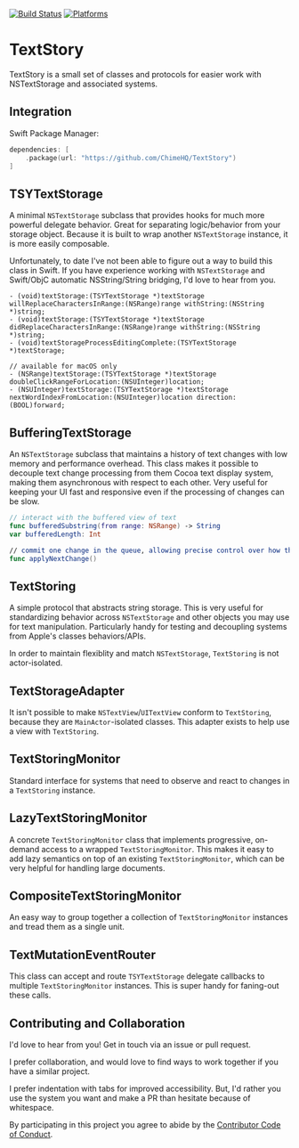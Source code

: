 [![Build Status][build status badge]][build status]
[![Platforms][platforms badge]][platforms]

# TextStory

TextStory is a small set of classes and protocols for easier work with NSTextStorage and associated systems.

## Integration

Swift Package Manager:

```swift
dependencies: [
    .package(url: "https://github.com/ChimeHQ/TextStory")
]
```

## TSYTextStorage

A minimal `NSTextStorage` subclass that provides hooks for much more powerful delegate behavior. Great for separating logic/behavior from your storage object. Because it is built to wrap another `NSTextStorage` instance, it is more easily composable.

Unfortunately, to date I've not been able to figure out a way to build this class in Swift. If you have experience working with `NSTextStorage` and Swift/ObjC automatic NSString/String bridging, I'd love to hear from you.

```objc
- (void)textStorage:(TSYTextStorage *)textStorage willReplaceCharactersInRange:(NSRange)range withString:(NSString *)string;
- (void)textStorage:(TSYTextStorage *)textStorage didReplaceCharactersInRange:(NSRange)range withString:(NSString *)string;
- (void)textStorageProcessEditingComplete:(TSYTextStorage *)textStorage;

// available for macOS only
- (NSRange)textStorage:(TSYTextStorage *)textStorage doubleClickRangeForLocation:(NSUInteger)location;
- (NSUInteger)textStorage:(TSYTextStorage *)textStorage nextWordIndexFromLocation:(NSUInteger)location direction:(BOOL)forward;
```

## BufferingTextStorage

An `NSTextStorage` subclass that maintains a history of text changes with low memory and performance overhead. This class makes it possible to decouple text change processing from them Cocoa text display system, making them asynchronous with respect to each other. Very useful for keeping your UI fast and responsive even if the processing of changes can be slow.

```swift
// interact with the buffered view of text
func bufferedSubstring(from range: NSRange) -> String
var bufferedLength: Int

// commit one change in the queue, allowing precise control over how the buffered view changes
func applyNextChange()
```

## TextStoring

A simple protocol that abstracts string storage. This is very useful for standardizing behavior across `NSTextStorage` and other objects you may use for text manipulation. Particularly handy for testing and decoupling systems from Apple's classes behaviors/APIs.

In order to maintain flexiblity and match `NSTextStorage`, `TextStoring` is not actor-isolated.

## TextStorageAdapter

It isn't possible to make `NSTextView`/`UITextView` conform to `TextStoring`, because they are `MainActor`-isolated classes. This adapter exists to help use a view with `TextStoring`.

## TextStoringMonitor

Standard interface for systems that need to observe and react to changes in a `TextStoring` instance.

## LazyTextStoringMonitor

A concrete `TextStoringMonitor` class that implements progressive, on-demand access to a wrapped `TextStoringMonitor`. This makes it easy to add lazy semantics on top of an existing `TextStoringMonitor`, which can be very helpful for handling large documents.

## CompositeTextStoringMonitor

An easy way to group together a collection of `TextStoringMonitor` instances and tread them as a single unit.

## TextMutationEventRouter

This class can accept and route `TSYTextStorage` delegate callbacks to multiple `TextStoringMonitor` instances. This is super handy for faning-out these calls.

## Contributing and Collaboration

I'd love to hear from you! Get in touch via an issue or pull request.

I prefer collaboration, and would love to find ways to work together if you have a similar project.

I prefer indentation with tabs for improved accessibility. But, I'd rather you use the system you want and make a PR than hesitate because of whitespace.

By participating in this project you agree to abide by the [Contributor Code of Conduct](CODE_OF_CONDUCT.md).

[build status]: https://github.com/ChimeHQ/TextStory/actions
[build status badge]: https://github.com/ChimeHQ/TextStory/workflows/CI/badge.svg
[platforms]: https://swiftpackageindex.com/ChimeHQ/TextStory
[platforms badge]: https://img.shields.io/endpoint?url=https%3A%2F%2Fswiftpackageindex.com%2Fapi%2Fpackages%2FChimeHQ%2FTextStory%2Fbadge%3Ftype%3Dplatforms
